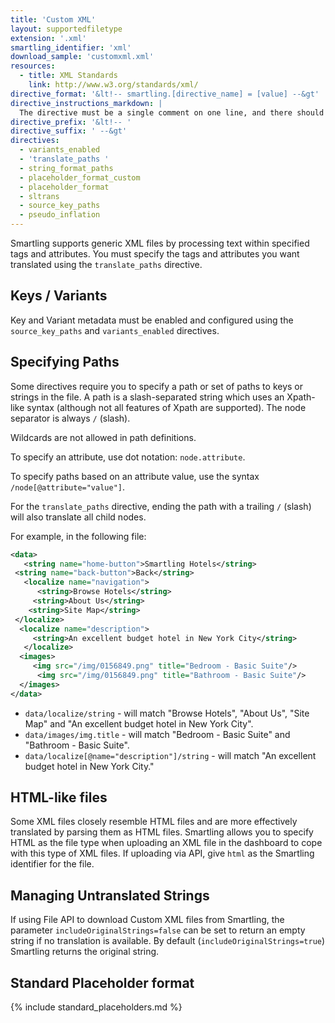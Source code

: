 ```yaml
---
title: 'Custom XML'
layout: supportedfiletype
extension: '.xml'
smartling_identifier: 'xml'
download_sample: 'customxml.xml'
resources: 
  - title: XML Standards
    link: http://www.w3.org/standards/xml/
directive_format: '&lt!-- smartling.[directive_name] = [value] --&gt'
directive_instructions_markdown: |
  The directive must be a single comment on one line, and there should not be any inline trailing symbols after the directive.  Directives apply to all strings that follow them. Directives can be changed throughout the file.
directive_prefix: '&lt!-- '
directive_suffix: ' --&gt'
directives:
  - variants_enabled
  - 'translate_paths '
  - string_format_paths
  - placeholder_format_custom
  - placeholder_format
  - sltrans
  - source_key_paths
  - pseudo_inflation
---
```


Smartling supports generic XML files by processing text within specified tags and attributes. You must specify the tags and attributes you want translated using the `translate_paths` directive.

## Keys / Variants

Key and Variant metadata must be enabled and configured using the `source_key_paths` and `variants_enabled` directives.

## Specifying Paths

Some directives require you to specify a path or set of paths to keys or strings in the file. A path is a slash-separated string which uses an Xpath-like syntax (although not all features of Xpath are supported). The node separator is always `/` (slash).

Wildcards are not allowed in path definitions.

To specify an attribute, use dot notation: `node.attribute`.

To specify paths based on an attribute value, use the syntax `/node[@attribute="value"]`.

For the `translate_paths` directive, ending the path with a trailing `/` (slash) will also translate all child nodes.

For example, in the following file:

~~~xml
<data>
   <string name="home-button">Smartling Hotels</string>
 <string name="back-button">Back</string>
   <localize name="navigation">
      <string>Browse Hotels</string>
     <string>About Us</string>
    <string>Site Map</string>
 </localize>
  <localize name="description">
     <string>An excellent budget hotel in New York City</string>
   </localize>
  <images>
     <img src="/img/0156849.png" title="Bedroom - Basic Suite"/>
      <img src="/img/0156849.png" title="Bathroom - Basic Suite"/>
  </images>
</data>
~~~

*   `data/localize/string` - will match "Browse Hotels", "About Us", "Site Map" and "An excellent budget hotel in New York City".
*   `data/images/img.title` - will match "Bedroom - Basic Suite" and "Bathroom - Basic Suite".
*   `data/localize[@name="description"]/string` - will match "An excellent budget hotel in New York City."

## HTML-like files

Some XML files closely resemble HTML files and are more effectively translated by parsing them as HTML files. Smartling allows you to specify HTML as the file type when uploading an XML file in the dashboard to cope with this type of XML files. If uploading via API, give `html` as the Smartling identifier for the file.

## Managing Untranslated Strings

If using File API to download Custom XML files from Smartling, the parameter `includeOriginalStrings=false` can be set to return an empty string if no translation is available. By default (`includeOriginalStrings=true`) Smartling returns the original string.

## Standard Placeholder format

{% include standard_placeholders.md %} 
